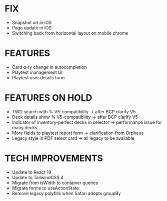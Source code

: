 # FIX
- Snapshot url in iOS
- Page update in iOS
- Switching back from horizontal layout on mobile chrome

# FEATURES
- Card q-ty change in autocompletion
- Playtest management UI
- Playtest user details form

# FEATURES ON HOLD
- TWD search with % V5-compatibility -> after BCP clarify V5
- Deck details show % V5-compatibility -> after BCP clarify V5
- Indicator of inventory-perfect decks in selector -> performance issue for many decks
- More fields to playtest report form -> clarification from Orpheus
- Legacy style in PDF select card -> all legacy to be available

# TECH IMPROVEMENTS
- Update to React 19
- Update to TailwindCSS 4
- Migrate from isWidth to container queries
- Migrate forms to useActionState
- Remove legacy polyfills when Safari adopts groupBy
